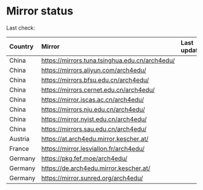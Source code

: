 <script src="./time.js"></script>
# Mirror status
Last check: <script type="text/javascript">localize(1729082608.234178);</script>

|Country|Mirror|Last update|
|:------|:-----|:----------|
|China|https://mirrors.tuna.tsinghua.edu.cn/arch4edu/|<script type="text/javascript">localize(1729060993);</script>|
|China|https://mirrors.aliyun.com/arch4edu/|<script type="text/javascript">localize(1729060993);</script>|
|China|https://mirrors.bfsu.edu.cn/arch4edu/|<script type="text/javascript">localize(1729060993);</script>|
|China|https://mirrors.cernet.edu.cn/arch4edu/|<script type="text/javascript">localize(1729060993);</script>|
|China|https://mirror.iscas.ac.cn/arch4edu/|<script type="text/javascript">localize(1729017807);</script>|
|China|https://mirrors.nju.edu.cn/arch4edu/|<script type="text/javascript">localize(1729017807);</script>|
|China|https://mirror.nyist.edu.cn/arch4edu/|<script type="text/javascript">localize(1729017807);</script>|
|China|https://mirrors.sau.edu.cn/arch4edu/|<script type="text/javascript">localize(1729017807);</script>|
|Austria|https://at.arch4edu.mirror.kescher.at/|<script type="text/javascript">localize(1729060993);</script>|
|France|https://mirror.lesviallon.fr/arch4edu/|<script type="text/javascript">localize(1729060993);</script>|
|Germany|https://pkg.fef.moe/arch4edu/|<script type="text/javascript">localize(1729060993);</script>|
|Germany|https://de.arch4edu.mirror.kescher.at/|<script type="text/javascript">localize(1729060993);</script>|
|Germany|https://mirror.sunred.org/arch4edu/|<script type="text/javascript">localize(1729060993);</script>|

<script src="./tablefilter/tablefilter.js"></script>
<script src="./table.js"></script>